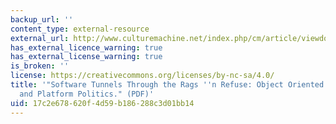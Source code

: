 ```yaml
---
backup_url: ''
content_type: external-resource
external_url: http://www.culturemachine.net/index.php/cm/article/viewdownloadinterstitial/507/532
has_external_licence_warning: true
has_external_license_warning: true
is_broken: ''
license: https://creativecommons.org/licenses/by-nc-sa/4.0/
title: '"Software Tunnels Through the Rags ''n Refuse: Object Oriented Software Studies
  and Platform Politics." (PDF)'
uid: 17c2e678-620f-4d59-b186-288c3d01bb14
---
```

